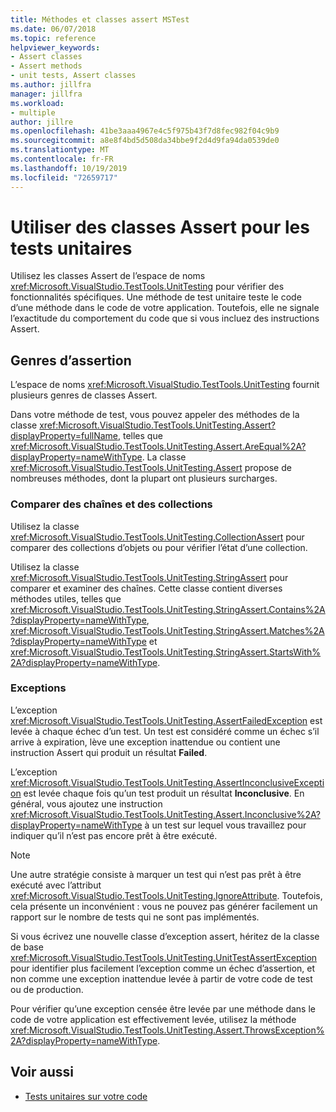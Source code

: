 ```yaml
---
title: Méthodes et classes assert MSTest
ms.date: 06/07/2018
ms.topic: reference
helpviewer_keywords:
- Assert classes
- Assert methods
- unit tests, Assert classes
ms.author: jillfra
manager: jillfra
ms.workload:
- multiple
author: jillre
ms.openlocfilehash: 41be3aaa4967e4c5f975b43f7d8fec982f04c9b9
ms.sourcegitcommit: a8e8f4bd5d508da34bbe9f2d4d9fa94da0539de0
ms.translationtype: MT
ms.contentlocale: fr-FR
ms.lasthandoff: 10/19/2019
ms.locfileid: "72659717"
---
```

# <a name="use-assert-classes-for-unit-testing"></a>Utiliser des classes Assert pour les tests unitaires

Utilisez les classes Assert de l’espace de noms <xref:Microsoft.VisualStudio.TestTools.UnitTesting> pour vérifier des fonctionnalités spécifiques. Une méthode de test unitaire teste le code d’une méthode dans le code de votre application. Toutefois, elle ne signale l’exactitude du comportement du code que si vous incluez des instructions Assert.

## <a name="kinds-of-asserts"></a>Genres d’assertion

L’espace de noms <xref:Microsoft.VisualStudio.TestTools.UnitTesting> fournit plusieurs genres de classes Assert.

Dans votre méthode de test, vous pouvez appeler des méthodes de la classe <xref:Microsoft.VisualStudio.TestTools.UnitTesting.Assert?displayProperty=fullName>, telles que <xref:Microsoft.VisualStudio.TestTools.UnitTesting.Assert.AreEqual%2A?displayProperty=nameWithType>. La classe <xref:Microsoft.VisualStudio.TestTools.UnitTesting.Assert> propose de nombreuses méthodes, dont la plupart ont plusieurs surcharges.

### <a name="compare-strings-and-collections"></a>Comparer des chaînes et des collections

Utilisez la classe <xref:Microsoft.VisualStudio.TestTools.UnitTesting.CollectionAssert> pour comparer des collections d’objets ou pour vérifier l’état d’une collection.

Utilisez la classe <xref:Microsoft.VisualStudio.TestTools.UnitTesting.StringAssert> pour comparer et examiner des chaînes. Cette classe contient diverses méthodes utiles, telles que <xref:Microsoft.VisualStudio.TestTools.UnitTesting.StringAssert.Contains%2A?displayProperty=nameWithType>, <xref:Microsoft.VisualStudio.TestTools.UnitTesting.StringAssert.Matches%2A?displayProperty=nameWithType> et <xref:Microsoft.VisualStudio.TestTools.UnitTesting.StringAssert.StartsWith%2A?displayProperty=nameWithType>.

### <a name="exceptions"></a>Exceptions

L’exception <xref:Microsoft.VisualStudio.TestTools.UnitTesting.AssertFailedException> est levée à chaque échec d’un test. Un test est considéré comme un échec s’il arrive à expiration, lève une exception inattendue ou contient une instruction Assert qui produit un résultat **Failed**.

L’exception <xref:Microsoft.VisualStudio.TestTools.UnitTesting.AssertInconclusiveException> est levée chaque fois qu’un test produit un résultat **Inconclusive**. En général, vous ajoutez une instruction <xref:Microsoft.VisualStudio.TestTools.UnitTesting.Assert.Inconclusive%2A?displayProperty=nameWithType> à un test sur lequel vous travaillez pour indiquer qu’il n’est pas encore prêt à être exécuté.

> [!NOTE]
> Une autre stratégie consiste à marquer un test qui n’est pas prêt à être exécuté avec l’attribut <xref:Microsoft.VisualStudio.TestTools.UnitTesting.IgnoreAttribute>. Toutefois, cela présente un inconvénient : vous ne pouvez pas générer facilement un rapport sur le nombre de tests qui ne sont pas implémentés.

Si vous écrivez une nouvelle classe d’exception assert, héritez de la classe de base <xref:Microsoft.VisualStudio.TestTools.UnitTesting.UnitTestAssertException> pour identifier plus facilement l’exception comme un échec d’assertion, et non comme une exception inattendue levée à partir de votre code de test ou de production.

Pour vérifier qu’une exception censée être levée par une méthode dans le code de votre application est effectivement levée, utilisez la méthode <xref:Microsoft.VisualStudio.TestTools.UnitTesting.Assert.ThrowsException%2A?displayProperty=nameWithType>.

## <a name="see-also"></a>Voir aussi

- [Tests unitaires sur votre code](../test/unit-test-your-code.md)